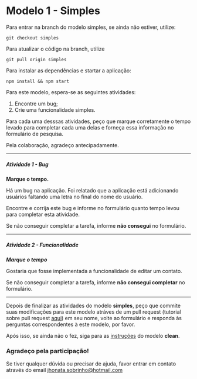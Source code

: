 # Modelo 1 - Simples

Para entrar na branch do modelo simples, se ainda não estiver, utilize:

`git checkout simples`

Para atualizar o código na branch, utilize

`git pull origin simples`

Para instalar as dependências e startar a aplicação:

`npm install && npm start`

Para este modelo, espera-se as seguintes atividades:

1. Encontre um bug;
2. Crie uma funcionalidade simples.

Para cada uma desssas atividades, peço que marque corretamente o tempo levado para completar cada uma delas e forneça essa informação no formulário de pesquisa.

Pela colaboração, agradeço antecipadamente.

---

##### Atividade 1 - Bug

**Marque o tempo.**

Há um bug na aplicação. Foi relatado que a aplicação está adicionando usuários faltando uma letra no final do nome do usuário.

Encontre e corrija este bug e informe no formulário quanto tempo levou para completar esta atividade.

Se não conseguir completar a tarefa, informe **não consegui** no formulário.

---

##### Atividade 2 - Funcionalidade

***Marque o tempo***

Gostaria que fosse implementada a funcionalidade de editar um contato.

Se não conseguir completar a tarefa, informe **não consegui completar** no formulário.

---

Depois de finalizar as atividades do modelo **simples**, peço que commite suas modificações para este modelo atráves de um
pull request (tutorial sobre pull request [aqui](https://yangsu.github.io/pull-request-tutorial/)) em seu nome, volte ao
formulário e responda às perguntas correspondentes à este modelo, por favor.

Após isso, se ainda não o fez, siga para as [instruções](clean.md) do modelo **clean**.

### Agradeço pela participação!

Se tiver qualquer dúvida ou precisar de ajuda, favor entrar em contato através do email jhonata.sobrinho@hotmail.com